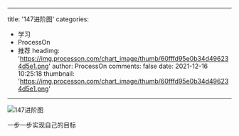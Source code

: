 
---
title: '147进阶图'
categories: 
 - 学习
 - ProcessOn
 - 推荐
headimg: 'https://img.processon.com/chart_image/thumb/60fffd95e0b34d496234d5e1.png'
author: ProcessOn
comments: false
date: 2021-12-16 10:25:18
thumbnail: 'https://img.processon.com/chart_image/thumb/60fffd95e0b34d496234d5e1.png'
---

<div>   
<img class="thumb" alt="147进阶图" src="https://img.processon.com/chart_image/thumb/60fffd95e0b34d496234d5e1.png" referrerpolicy="no-referrer">
<p>一步一步实现自己的目标</p>  
</div>
            
